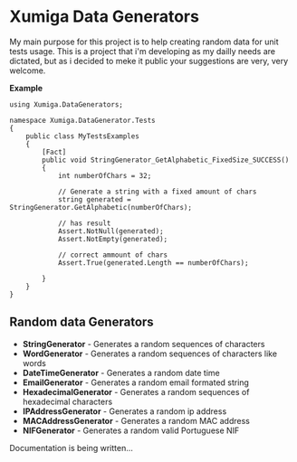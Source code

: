 # Xumiga Data Generators 
My main purpose for this project is to help creating random data for unit tests usage. 
This is a project that i'm developing as my dailly needs are dictated, but as i decided to meke it public your suggestions are very, very welcome.

**Example**
```
using Xumiga.DataGenerators;

namespace Xumiga.DataGenerator.Tests
{
    public class MyTestsExamples
    {
        [Fact]
        public void StringGenerator_GetAlphabetic_FixedSize_SUCCESS()
        {
            int numberOfChars = 32;

            // Generate a string with a fixed amount of chars
            string generated = StringGenerator.GetAlphabetic(numberOfChars);

            // has result
            Assert.NotNull(generated);
            Assert.NotEmpty(generated);

            // correct ammount of chars
            Assert.True(generated.Length == numberOfChars);

        }
    }
}
```

Random data Generators
---
- **StringGenerator** - Generates a random sequences of characters 
- **WordGenerator** - Generates a random sequences of characters like words
- **DateTimeGenerator** - Generates a random date time 
- **EmailGenerator** - Generates a random email formated string 
- **HexadecimalGenerator** - Generates a random sequences of hexadecimal characters 
- **IPAddressGenerator** - Generates a random ip address
- **MACAddressGenerator** - Generates a random MAC address
- **NIFGenerator** - Generates a random valid Portuguese NIF


Documentation is being written...